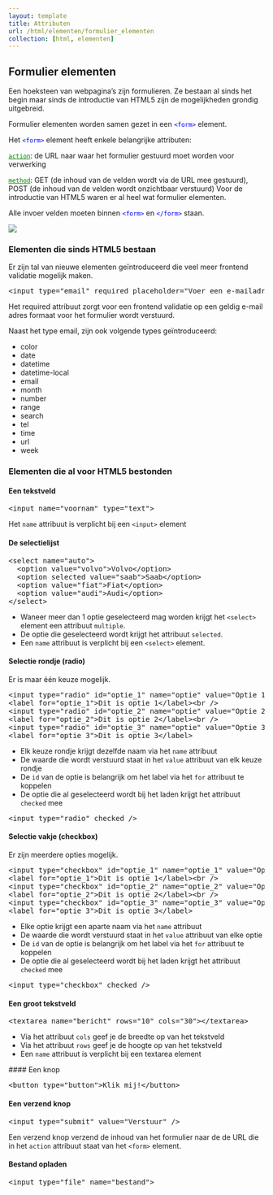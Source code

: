 ```yaml
---
layout: template
title: Attributen
url: /html/elementen/formulier_elementen
collection: [html, elementen]
---
```


## Formulier elementen

Een hoeksteen van webpagina’s zijn formulieren. Ze bestaan al sinds het begin maar sinds de introductie van HTML5 zijn de mogelijkheden grondig uitgebreid.

Formulier elementen worden samen gezet in een <code style="color: blue">&lt;form&gt;</code> element.

Het <code style="color: blue">&lt;form&gt;</code> element heeft enkele belangrijke attributen:

<code style="color: green"><u>action</u></code>: de URL naar waar het formulier gestuurd moet worden voor verwerking

<code style="color: green"><u>method</u></code>: GET (de inhoud van de velden wordt via de URL mee gestuurd), POST (de inhoud van de velden wordt onzichtbaar verstuurd)
Voor de introductie van HTML5 waren er al heel wat formulier elementen.

Alle invoer velden moeten binnen <code style="color: blue">&lt;form&gt;</code> en <code style="color: blue">&lt;/form&gt;</code> staan.

<img src="{{ '/html/elementen/images/form_html.png' | relative_url}}" />

### Elementen die sinds HTML5 bestaan
Er zijn tal van nieuwe elementen geïntroduceerd die veel meer frontend validatie mogelijk maken.

<pre data-enlighter-language="html">
&lt;input type=&quot;email&quot; required placeholder=&quot;Voer een e-mailadres in&quot; /&gt;
</pre>

Het required attribuut zorgt voor een frontend validatie op een geldig e-mail adres formaat voor het formulier wordt verstuurd.

Naast het type email, zijn ook volgende types geïntroduceerd:

<ul>
<li>color</li>
<li>date</li>
<li>datetime</li>
<li>datetime-local</li>
<li>email</li>
<li>month</li>
<li>number</li>
<li>range</li>
<li>search</li>
<li>tel</li>
<li>time</li>
<li>url</li>
<li>week</li>
</ul>

### Elementen die al voor HTML5 bestonden
#### Een tekstveld
<pre data-enlighter-language="html">
&lt;input name=&quot;voornam&quot; type=&quot;text&quot;&gt;
</pre>
Het <code>name</code> attribuut is verplicht bij een <code>&lt;input&gt;</code> element

#### De selectielijst
<pre data-enlighter-language="html">
&lt;select name=&quot;auto&quot;&gt; 
  &lt;option value=&quot;volvo&quot;&gt;Volvo&lt;/option&gt; 
  &lt;option selected value=&quot;saab&quot;&gt;Saab&lt;/option&gt; 
  &lt;option value=&quot;fiat&quot;&gt;Fiat&lt;/option&gt; 
  &lt;option value=&quot;audi&quot;&gt;Audi&lt;/option&gt; 
&lt;/select&gt;
</pre>

<ul>
<li>Waneer meer dan 1 optie geselecteerd mag worden krijgt het <code>&lt;select&gt;</code> element een attribuut <code>multiple</code>.</li>
<li>De optie die geselecteerd wordt krijgt het attribuut <code>selected</code>.</li>
<li>Een <code>name</code> attribuut is verplicht bij een <code>&lt;select&gt;</code> element.</li>
</ul>

#### Selectie rondje (radio)
Er is maar één keuze mogelijk.

<pre data-enlighter-language="html">
&lt;input type=&quot;radio&quot; id=&quot;optie_1&quot; name=&quot;optie&quot; value=&quot;Optie 1&quot;&gt; 
&lt;label for=&quot;optie_1&quot;&gt;Dit is optie 1&lt;/label&gt;&lt;br /&gt; 
&lt;input type=&quot;radio&quot; id=&quot;optie_2&quot; name=&quot;optie&quot; value=&quot;Optie 2&quot;&gt; 
&lt;label for=&quot;optie_2&quot;&gt;Dit is optie 2&lt;/label&gt;&lt;br /&gt; 
&lt;input type=&quot;radio&quot; id=&quot;optie_3&quot; name=&quot;optie&quot; value=&quot;Optie 3&quot;&gt; 
&lt;label for=&quot;optie_3&quot;&gt;Dit is optie 3&lt;/label&gt;
</pre>
<ul>
<li>Elk keuze rondje krijgt dezelfde naam via het <code>name</code> attribuut</li>
<li>De waarde die wordt verstuurd staat in het <code>value</code> attribuut van elk keuze rondje</li>
<li>De <code>id</code> van de optie is belangrijk om het label via het <code>for</code> attribuut te koppelen</li>
<li>De optie die al geselecteerd wordt bij het laden krijgt het attribuut <code>checked</code> mee</li>
</ul>

<pre data-enlighter-language="html">
&lt;input type=&quot;radio&quot; checked /&gt;
</pre>
#### Selectie vakje (checkbox)
Er zijn meerdere opties mogelijk.

<pre data-enlighter-language="html">
&lt;input type=&quot;checkbox&quot; id=&quot;optie_1&quot; name=&quot;optie_1&quot; value=&quot;Optie 1&quot;&gt; 
&lt;label for=&quot;optie_1&quot;&gt;Dit is optie 1&lt;/label&gt;&lt;br /&gt; 
&lt;input type=&quot;checkbox&quot; id=&quot;optie_2&quot; name=&quot;optie_2&quot; value=&quot;Optie 2&quot;&gt; 
&lt;label for=&quot;optie_2&quot;&gt;Dit is optie 2&lt;/label&gt;&lt;br /&gt; 
&lt;input type=&quot;checkbox&quot; id=&quot;optie_3&quot; name=&quot;optie_3&quot; value=&quot;Optie 3&quot;&gt; 
&lt;label for=&quot;optie_3&quot;&gt;Dit is optie 3&lt;/label&gt;
</pre>

<ul>
<li>Elke optie krijgt een aparte naam via het <code>name</code> attribuut</li>
<li>De waarde die wordt verstuurd staat in het <code>value</code> attribuut van elke optie</li>
<li>De <code>id</code> van de optie is belangrijk om het label via het <code>for</code> attribuut te koppelen</li>
<li>De optie die al geselecteerd wordt bij het laden krijgt het attribuut <code>checked</code> mee</li>
</ul>

<pre data-enlighter-language="html">
&lt;input type=&quot;checkbox&quot; checked /&gt;
</pre>

#### Een groot tekstveld
<pre data-enlighter-language="html">
&lt;textarea name=&quot;bericht&quot; rows=&quot;10&quot; cols=&quot;30&quot;&gt;&lt;/textarea&gt;
</pre>
<ul>
<li>Via het attribuut <code>cols</code> geef je de breedte op van het tekstveld</li>
<li>Via het attribuut <code>rows</code> geef je de hoogte op van het tekstveld</li>
<li>Een <code>name</code> attribuut is verplicht bij een textarea element</li>
</ul>
#### Een knop
<pre data-enlighter-language="html">
&lt;button type=&quot;button&quot;&gt;Klik mij!&lt;/button&gt;
</pre>

#### Een verzend knop
<pre data-enlighter-language="html">
&lt;input type=&quot;submit&quot; value=&quot;Verstuur&quot; /&gt;
</pre>
Een verzend knop verzend de inhoud van het formulier naar de de URL die in het <code>action</code> attribuut staat van het <code>&lt;form&gt;</code> element.

#### Bestand opladen
<pre data-enlighter-language="html">
&lt;input type=&quot;file&quot; name=&quot;bestand&quot;&gt;
</pre>

